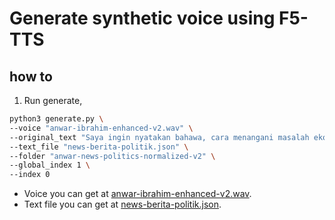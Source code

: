 # Generate synthetic voice using F5-TTS

## how to

1. Run generate,

```bash
python3 generate.py \
--voice "anwar-ibrahim-enhanced-v2.wav" \
--original_text "Saya ingin nyatakan bahawa, cara menangani masalah ekonomi dalam krisis, tidak sama dalam keadaan biasa. Sebab itu soal defisit, soal hutang, soal termasuk monatarium." \
--text_file "news-berita-politik.json" \
--folder "anwar-news-politics-normalized-v2" \
--global_index 1 \
--index 0
```

- Voice you can get at [anwar-ibrahim-enhanced-v2.wav](https://huggingface.co/datasets/mesolitica/TTS/blob/main/anwar-ibrahim-enhanced-v2.wav).
- Text file you can get at [news-berita-politik.json](https://huggingface.co/datasets/mesolitica/TTS/resolve/main/texts/news-berita-politik.json).